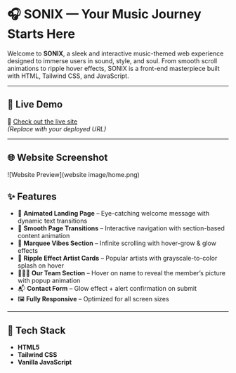 # 🎧 SONIX — Your Music Journey Starts Here

Welcome to **SONIX**, a sleek and interactive music-themed web experience designed to immerse users in sound, style, and soul. From smooth scroll animations to ripple hover effects, SONIX is a front-end masterpiece built with HTML, Tailwind CSS, and JavaScript.

---

## 🚀 Live Demo
🔗 [Check out the live site](https://sonixmusic.vercel.app/)  
*(Replace with your deployed URL)*

---
## 🌐 Website Screenshot

![Website Preview](website image/home.png)


## ✨ Features

- 🎵 **Animated Landing Page** – Eye-catching welcome message with dynamic text transitions
- 💫 **Smooth Page Transitions** – Interactive navigation with section-based content animation
- 🎨 **Marquee Vibes Section** – Infinite scrolling with hover-grow & glow effects
- 🌊 **Ripple Effect Artist Cards** – Popular artists with grayscale-to-color splash on hover
- 🧑‍🤝‍🧑 **Our Team Section** – Hover on name to reveal the member’s picture with popup animation
- 📬 **Contact Form** – Glow effect + alert confirmation on submit
- 🖼️ **Fully Responsive** – Optimized for all screen sizes

---

## 🔧 Tech Stack

- **HTML5**
- **Tailwind CSS**
- **Vanilla JavaScript**
